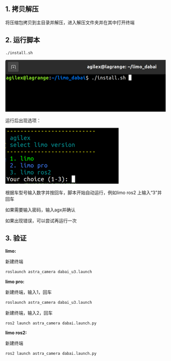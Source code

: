 ## 1. 拷贝解压
将压缩包拷贝到主目录并解压，进入解压文件夹并在其中打开终端

## 2. 运行脚本

``` bash
./install.sh
```
<img src="./doc/2.png" alt="1" style="zoom:50%;" />

运行后出现选项：

<img src="./doc/1.png" alt="1" style="zoom:60%;" />

根据车型号输入数字并按回车，脚本开始自动运行，例如limo ros2 上输入“3”并回车

如果需要输入密码，输入agx并确认

如果出现错误，可以尝试再运行一次

## 3. 验证

**limo:**

新建终端

``` bash
roslaunch astra_camera dabai_u3.launch
```

**limo pro:**

新建终端，输入1，回车

``` bash
roslaunch astra_camera dabai_u3.launch
```

新建终端，输入2，回车

``` bash
ros2 launch astra_camera dabai.launch.py
```

**limo ros2:**

新建终端

``` bash
ros2 launch astra_camera dabai.launch.py
```

